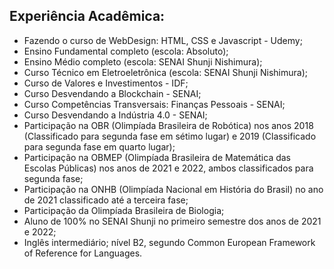 ## Experiência Acadêmica:

* Fazendo o curso de WebDesign: HTML, CSS e Javascript - Udemy;
* Ensino Fundamental completo (escola: Absoluto);
* Ensino Médio completo (escola: SENAI Shunji Nishimura);
* Curso Técnico em Eletroeletrônica (escola: SENAI Shunji Nishimura);
* Curso de Valores e Investimentos - IDF;
* Curso Desvendando a Blockchain - SENAI; 
* Curso Competências Transversais: Finanças Pessoais - SENAI;
* Curso Desvendando a Indústria 4.0 - SENAI;
* Participação na OBR (Olimpíada Brasileira de Robótica) nos anos 2018 (Classificado para segunda fase em sétimo lugar) e 2019 (Classificado para segunda fase em quarto lugar);
* Participação na OBMEP (Olimpíada Brasileira de Matemática das Escolas Públicas) nos anos de 2021 e 2022, ambos classificados para segunda fase;
* Participação na ONHB (Olimpíada Nacional em História do Brasil) no ano de 2021 classificado até a terceira fase;
* Participação da Olimpíada Brasileira de Biologia;
* Aluno de 100% no SENAI Shunji no primeiro semestre dos anos de 2021 e 2022;
* Inglês intermediário; nível B2, segundo Common European Framework of Reference for Languages.